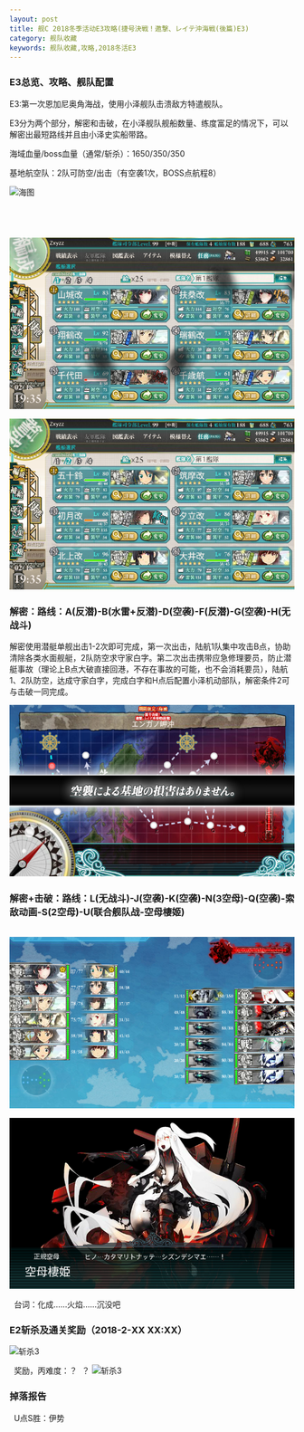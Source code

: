 ```yaml
---
layout: post
title: 舰C 2018冬季活动E3攻略(捷号決戦！邀撃、レイテ沖海戦(後篇)E3)
category: 舰队收藏
keywords: 舰队收藏,攻略,2018冬活E3
---
```

### E3总览、攻略、舰队配置

E3:第一次恩加尼奥角海战，使用小泽舰队击溃敌方特遣舰队。

E3分为两个部分，解密和击破，在小泽舰队舰船数量、练度富足的情况下，可以解密出最短路线并且由小泽史实船带路。
   
海域血量/boss血量（通常/斩杀）：1650/350/350

基地航空队：2队可防空/出击（有空袭1次，BOSS点航程8）

![海图](https://raw.githubusercontent.com/XSG-Windy/XSG-Windy.github.io/master/_posts/picdata-no%20artical/kancolle-2018winter201.png)

 
--

![舰队配置](https://raw.githubusercontent.com/XSG-Windy/XSG-Windy.github.io/master/_posts/picdata-no%20artical/kancolle-2018winter3002.png)

![舰队配置](https://raw.githubusercontent.com/XSG-Windy/XSG-Windy.github.io/master/_posts/picdata-no%20artical/kancolle-2018winter3003.png)


### 解密：路线：A(反潜)-B(水雷+反潜)-D(空袭)-F(反潜)-G(空袭)-H(无战斗)

解密使用潜艇单舰出击1-2次即可完成，第一次出击，陆航1队集中攻击B点，协助清除各类水面舰艇，2队防空求守家白字。第二次出击携带应急修理要员，防止潜艇事故（理论上B点大破直接回港，不存在事故的可能，也不会消耗要员），陆航1、2队防空，达成守家白字，完成白字和H点后配置小泽机动部队，解密条件2可与击破一同完成。

![白字](https://raw.githubusercontent.com/XSG-Windy/XSG-Windy.github.io/master/_posts/picdata-no%20artical/kancolle-2018winter3004.png)

### 解密+击破：路线：L(无战斗)-J(空袭)-K(空袭)-N(3空母)-Q(空袭)-索敌动画-S(2空母)-U(联合舰队战-空母棲姬)
 
![U配置](https://raw.githubusercontent.com/XSG-Windy/XSG-Windy.github.io/master/_posts/picdata-no%20artical/kancolle-2018winter3006.png)

![台词](https://raw.githubusercontent.com/XSG-Windy/XSG-Windy.github.io/master/_posts/picdata-no%20artical/kancolle-2018winter3005.png)

 
台词：化成……火焰……沉没吧

### E2斩杀及通关奖励（2018-2-XX XX:XX）

![斩杀3](https://raw.githubusercontent.com/XSG-Windy/XSG-Windy.github.io/master/_posts/picdata-no%20artical/kancolle-2018winter205.png)

 
奖励，丙难度：？
 ？
![斩杀3](https://raw.githubusercontent.com/XSG-Windy/XSG-Windy.github.io/master/_posts/picdata-no%20artical/kancolle-2018winter206.png)



### 掉落报告
 
U点S胜：伊势
 

